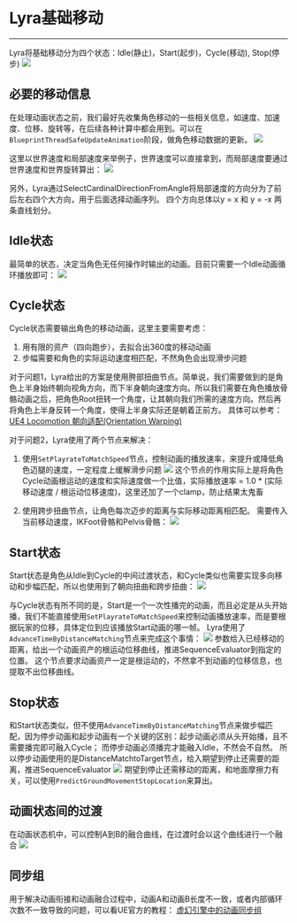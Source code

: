 # Lyra基础移动
***
Lyra将基础移动分为四个状态：Idle(静止)，Start(起步)，Cycle(移动), Stop(停步)
![](./Image/2025-09-08-20-53-56.png)

## 必要的移动信息
在处理动画状态之前，我们最好先收集角色移动的一些相关信息，如速度、加速度、位移、旋转等，在后续各种计算中都会用到。可以在`BlueprintThreadSafeUpdateAnimation`阶段，做角色移动数据的更新。
![](./Image/2025-09-08-20-56-57.png)

这里以世界速度和局部速度来举例子，世界速度可以直接拿到，而局部速度要通过世界速度和世界旋转算出：
![](./Image/2025-09-08-20-58-05.png)

另外，Lyra通过SelectCardinalDirectionFromAngle将局部速度的方向分为了前后左右四个大方向，用于后面选择动画序列。 四个方向总体以y = x 和 y = -x 两条直线划分。

## Idle状态
最简单的状态，决定当角色无任何操作时输出的动画。目前只需要一个Idle动画循环播放即可：
![](./Image/2025-09-08-21-04-57.png)

## Cycle状态
Cycle状态需要输出角色的移动动画，这里主要需要考虑：
1. 用有限的资产（四向跑步），去拟合出360度的移动动画
2. 步幅需要和角色的实际运动速度相匹配，不然角色会出现滑步问题

对于问题1，Lyra给出的方案是使用胯部扭曲节点。简单说，我们需要做到的是角色上半身始终朝向视角方向，而下半身朝向速度方向。所以我们需要在角色播放骨骼动画之后，把角色Root扭转一个角度，让其朝向我们所需的速度方向。然后再将角色上半身反转一个角度，使得上半身实际还是朝着正前方。
具体可以参考：
[UE4 Locomotion 朝向适配(Orientation Warping)](https://zhuanlan.zhihu.com/p/363366640)

对于问题2，Lyra使用了两个节点来解决：
1. 使用`SetPlayrateToMatchSpeed`节点，控制动画的播放速率，来提升或降低角色迈腿的速度，一定程度上缓解滑步问题
![](./Image/2025-09-08-21-19-31.png)
这个节点的作用实际上是将角色Cycle动画根运动的速度和实际速度做一个比值，实际播放速率 = 1.0 * (实际移动速度 / 根运动位移速度)，这里还加了一个clamp，防止结果太鬼畜

2. 使用跨步扭曲节点，让角色每次迈步的距离与实际移动距离相匹配。 需要传入当前移动速度，IKFoot骨骼和Pelvis骨骼：
![](./Image/2025-09-08-21-24-09.png)

## Start状态
Start状态是角色从Idle到Cycle的中间过渡状态，和Cycle类似也需要实现多向移动和步幅匹配，所以也使用到了朝向扭曲和跨步扭曲：
![](./Image/2025-09-08-21-26-09.png)

与Cycle状态有所不同的是，Start是一个一次性播完的动画，而且必定是从头开始播，我们不能直接使用`SetPlayrateToMatchSpeed`来控制动画播放速率，而是要根据玩家的位移，具体定位到应该播放Start动画的哪一帧。 Lyra使用了`AdvanceTimeByDistanceMatching`节点来完成这个事情：
![](./Image/2025-09-08-21-27-47.png)
参数给入已经移动的距离，给出一个动画资产的根运动位移曲线，推进SequenceEvaluator到指定的位置。 这个节点要求动画资产一定是根运动的，不然拿不到动画的位移信息，也提取不出位移曲线。

## Stop状态
和Start状态类似，但不使用`AdvanceTimeByDistanceMatching`节点来做步幅匹配，因为停步动画和起步动画有一个关键的区别：起步动画必须从头开始播，且不需要播完即可融入Cycle； 而停步动画必须播完才能融入Idle，不然会不自然。
所以停步动画使用的是DistanceMatchtoTarget节点，给入期望到停止还需要的距离，推进SequenceEvaluator
![](./Image/2025-09-08-21-32-32.png)
期望到停止还需移动的距离，和地面摩擦力有关，可以使用`PredictGroundMovementStopLocation`来算出。


## 动画状态间的过渡
在动画状态机中，可以控制A到B的融合曲线，在过渡时会以这个曲线进行一个融合
![](./Image/2025-09-08-21-35-44.png)

## 同步组
用于解决动画衔接和动画融合过程中，动画A和动画B长度不一致，或者内部循环次数不一致导致的问题，可以看UE官方的教程：
[虚幻引擎中的动画同步组](https://dev.epicgames.com/documentation/zh-cn/unreal-engine/animation-sync-groups-in-unreal-engine?application_version=5.5)